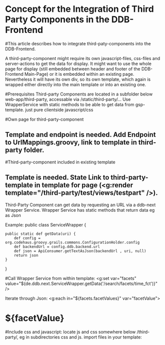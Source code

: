 ﻿Concept for the Integration of Third Party Components in the DDB-Frontend
================

#This article describes how to integrate third-paty-components into the DDB-Frontend.

A third-party-component might require its own javascript-files, css-files and server-actions to get the data for display.
It might want to use the whole page for display (still embedded between header and footer of the DDB-Frontend Main-Page) or it is embedded within an existing page.
Nevertheless it will have its own div, so its own template, which again is wrapped either directly into the main template or into an existing one.

#Prerequisites
Third-party Components are located in a subfolder below web-app/third-party, accessable via /static/third-party/...
Use WrapperService with static methods to be able to get data from gsp-template.
just pure clientside javascript/css

#Own page for third-party-component
## Template and endpoint is needed. Add Endpoint to UrlMappings.groovy, link to template in third-party folder.

#Third-party-component included in existing template
## Template is needed. State Link to third-party-template in template for page (<g:render template="/third-party/test/views/testpart" />).

Third-Party Component can get data by requesting an URL via a ddb-next Wrapper Service.
Wrapper Service has static methods that return data eg as Json

Example:
public class ServiceWrapper {
    
    public static def getData(uri) {
        def config = org.codehaus.groovy.grails.commons.ConfigurationHolder.config
        def backendUrl = config.ddb.backend.url
        def json = ApiConsumer.getTextAsJson(backendUrl , uri, null)
        return json
    }
}

#Call Wrapper Service from within template:
<g:set var="facets" value="${de.ddb.next.ServiceWrapper.getData('/search/facets/time_fct')}" />

Iterate through Json:
<g:each in="${facets.facetValues}" var="facetValue">
<h1>${facetValue}</h1>
</g:each>

#Include css and javascript:
locate js and css somewhere below /third-party/<yourcomponent>, eg in subdirectories css and js.
import files in your template:
<link rel="stylesheet" href="${resource(dir: 'third-party/<yourcomponent>/css', file: 'test.css')}" />
<script src="${resource(dir: 'third-party/<yourcomponent>/js', file: 'test.js')}" /></script>






